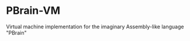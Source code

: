 PBrain-VM
=========

Virtual machine implementation for the imaginary Assembly-like language "PBrain"

